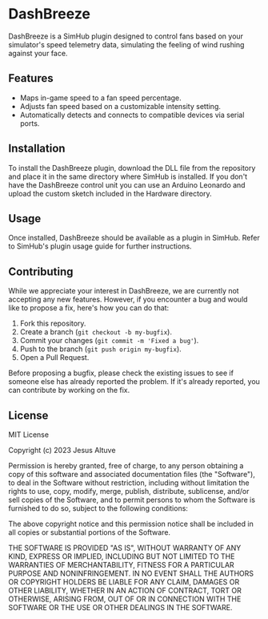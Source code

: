 # DashBreeze

DashBreeze is a SimHub plugin designed to control fans based on your simulator's speed telemetry data, simulating the feeling of wind rushing against your face.

## Features

- Maps in-game speed to a fan speed percentage.
- Adjusts fan speed based on a customizable intensity setting.
- Automatically detects and connects to compatible devices via serial ports.

## Installation

To install the DashBreeze plugin, download the DLL file from the repository and place it in the same directory where SimHub is installed. If you don't have the DashBreeze control unit you can use an Arduino Leonardo and upload the custom sketch included in the Hardware directory.

## Usage

Once installed, DashBreeze should be available as a plugin in SimHub. Refer to SimHub's plugin usage guide for further instructions.

## Contributing

While we appreciate your interest in DashBreeze, we are currently not accepting any new features. However, if you encounter a bug and would like to propose a fix, here's how you can do that:

1. Fork this repository.
2. Create a branch (`git checkout -b my-bugfix`).
3. Commit your changes (`git commit -m 'Fixed a bug'`).
4. Push to the branch (`git push origin my-bugfix`).
5. Open a Pull Request.

Before proposing a bugfix, please check the existing issues to see if someone else has already reported the problem. If it's already reported, you can contribute by working on the fix.

## License
MIT License

Copyright (c) 2023 Jesus Altuve

Permission is hereby granted, free of charge, to any person obtaining a copy
of this software and associated documentation files (the "Software"), to deal
in the Software without restriction, including without limitation the rights
to use, copy, modify, merge, publish, distribute, sublicense, and/or sell
copies of the Software, and to permit persons to whom the Software is
furnished to do so, subject to the following conditions:

The above copyright notice and this permission notice shall be included in all
copies or substantial portions of the Software.

THE SOFTWARE IS PROVIDED "AS IS", WITHOUT WARRANTY OF ANY KIND, EXPRESS OR
IMPLIED, INCLUDING BUT NOT LIMITED TO THE WARRANTIES OF MERCHANTABILITY,
FITNESS FOR A PARTICULAR PURPOSE AND NONINFRINGEMENT. IN NO EVENT SHALL THE
AUTHORS OR COPYRIGHT HOLDERS BE LIABLE FOR ANY CLAIM, DAMAGES OR OTHER
LIABILITY, WHETHER IN AN ACTION OF CONTRACT, TORT OR OTHERWISE, ARISING FROM,
OUT OF OR IN CONNECTION WITH THE SOFTWARE OR THE USE OR OTHER DEALINGS IN THE
SOFTWARE.
